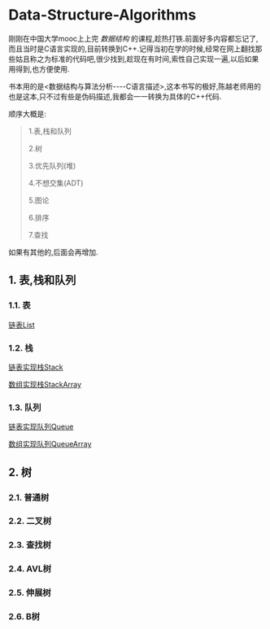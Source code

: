 # Data-Structure-Algorithms

刚刚在中国大学mooc上上完 *数据结构* 的课程,趁热打铁.前面好多内容都忘记了,而且当时是C语言实现的,目前转换到C++.记得当初在学的时候,经常在网上翻找那些姑且称之为标准的代码吧,很少找到,趁现在有时间,索性自己实现一遍,以后如果用得到,也方便使用.

书本用的是<数据结构与算法分析----C语言描述>,这本书写的极好,陈越老师用的也是这本,只不过有些是伪码描述,我都会一一转换为具体的C++代码.

顺序大概是:
> 1.表,栈和队列
>
> 2.树
> 
> 3.优先队列(堆)
> 
> 4.不想交集(ADT)
> 
> 5.图论
> 
> 6.排序
> 
> 7.查找

如果有其他的,后面会再增加.

## 1. 表,栈和队列
### 1.1. 表
[链表List](https://github.com/plantree/Data-Structure-Algorithms/blob/master/DataStructure/List.h)

### 1.2. 栈
[链表实现栈Stack](https://github.com/plantree/Data-Structure-Algorithms/blob/master/DataStructure/Stack.h)

[数组实现栈StackArray](https://github.com/plantree/Data-Structure-Algorithms/blob/master/DataStructure/StackArray.h)
### 1.3. 队列
[链表实现队列Queue](https://github.com/plantree/Data-Structure-Algorithms/blob/master/DataStructure/Queue.h)

[数组实现队列QueueArray](https://github.com/plantree/Data-Structure-Algorithms/blob/master/DataStructure/QueueArray.h)

## 2. 树

### 2.1. 普通树


### 2.2. 二叉树

### 2.3. 查找树

### 2.4. AVL树

### 2.5. 伸展树

### 2.6. B树


